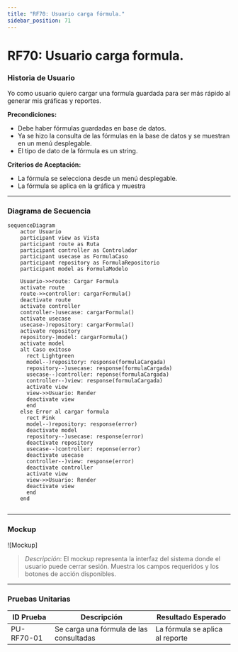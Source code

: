 ```yaml
---
title: "RF70: Usuario carga fórmula."  
sidebar_position: 71
---
```


# RF70: Usuario carga formula.

### Historia de Usuario

Yo como usuario quiero cargar una formula guardada para ser más rápido al generar mis gráficas y reportes.

  **Precondiciones:**
  - Debe haber fórmulas guardadas en base de datos.
  - Ya se hizo la consulta de las fórmulas en la base de datos y se muestran en un menú desplegable.
  - El tipo de dato de la fórmula es un string. 

  **Criterios de Aceptación:**
  - La fórmula se selecciona desde un menú desplegable.
  - La fórmula se aplica en la gráfica y muestra 
  
---


### Diagrama de Secuencia

```mermaid
sequenceDiagram
    actor Usuario
    participant view as Vista
    participant route as Ruta
    participant controller as Controlador
    participant usecase as FormulaCaso
    participant repository as FormulaRepositorio
    participant model as FormulaModelo

    Usuario->>route: Cargar Formula
    activate route
    route->>controller: cargarFormula()
    deactivate route
    activate controller
    controller-)usecase: cargarFormula()
    activate usecase
    usecase-)repository: cargarFormula()
    activate repository
    repository-)model: cargarFormula()
    activate model 
    alt Caso exitoso
      rect Lightgreen
      model--)repository: response(formulaCargada)
      repository--)usecase: response(formulaCargada)
      usecase--)controller: reponse(formulaCargada)
      controller--)view: response(formulaCargada)
      activate view
      view->>Usuario: Render
      deactivate view
      end
    else Error al cargar formula
      rect Pink
      model--)repository: response(error)
      deactivate model
      repository--)usecase: response(error)
      deactivate repository
      usecase--)controller: reponse(error)
      deactivate usecase
      controller--)view: response(error)
      deactivate controller
      activate view
      view->>Usuario: Render
      deactivate view
      end
    end
    
```

---

### Mockup

![Mockup]

> *Descripción*: El mockup representa la interfaz del sistema donde el usuario puede cerrar sesión. Muestra los campos requeridos y los botones de acción disponibles.

---

### Pruebas Unitarias 
| ID Prueba | Descripción | Resultado Esperado |
|-----------|-------------|--------------------|
|PU-RF70-01 | Se carga una fórmula de las consultadas | La fórmula se aplica al reporte |